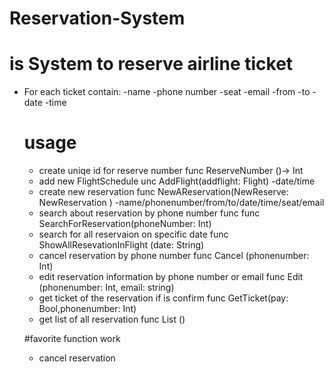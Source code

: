 # Reservation-System


# is System to reserve airline ticket 
- For each ticket contain:
    -name
    -phone number
    -seat
    -email
    -from
    -to
    -date
    -time
    
    # usage
    - create uniqe id for reserve number func ReserveNumber ()-> Int
    - add new FlightSchedule unc AddFlight(addflight: Flight) -date/time
    - create new reservation func NewAReservation(NewReserve: NewReservation ) -name/phonenumber/from/to/date/time/seat/email
    - search about reservation by phone number func   func SearchForReservation(phoneNumber: Int)
    - search for all reservaion on specific date func ShowAllResevationInFlight (date: String)
    - cancel reservation by phone number func Cancel (phonenumber: Int)
    - edit reservation information by phone number or email  func Edit (phonenumber: Int, email: string)
    - get ticket of the reservation if is  confirm  func GetTicket(pay: Bool,phonenumber: Int)
    - get list of all reservation func List ()
    
    #favorite function work
    - cancel reservation 

